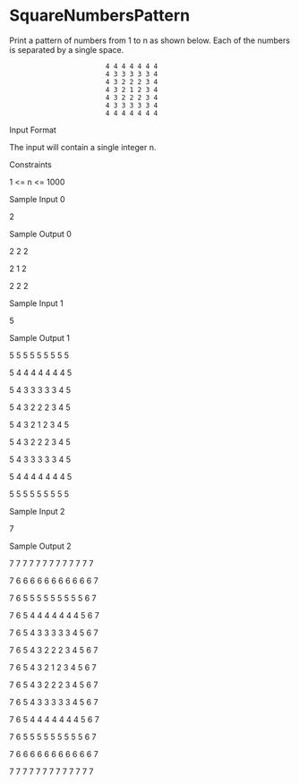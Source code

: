 # SquareNumbersPattern

Print a pattern of numbers from 1 to n as shown below. Each of the numbers is separated by a single space.

                            4 4 4 4 4 4 4  
                            4 3 3 3 3 3 4   
                            4 3 2 2 2 3 4   
                            4 3 2 1 2 3 4   
                            4 3 2 2 2 3 4   
                            4 3 3 3 3 3 4   
                            4 4 4 4 4 4 4   
Input Format

The input will contain a single integer n.

Constraints

1 <= n <= 1000

Sample Input 0

2

Sample Output 0

2 2 2

2 1 2

2 2 2


Sample Input 1

5


Sample Output 1

5 5 5 5 5 5 5 5 5 

5 4 4 4 4 4 4 4 5 

5 4 3 3 3 3 3 4 5 

5 4 3 2 2 2 3 4 5 

5 4 3 2 1 2 3 4 5 

5 4 3 2 2 2 3 4 5 

5 4 3 3 3 3 3 4 5 

5 4 4 4 4 4 4 4 5 

5 5 5 5 5 5 5 5 5


Sample Input 2

7

Sample Output 2

7 7 7 7 7 7 7 7 7 7 7 7 7 

7 6 6 6 6 6 6 6 6 6 6 6 7 

7 6 5 5 5 5 5 5 5 5 5 6 7 

7 6 5 4 4 4 4 4 4 4 5 6 7 

7 6 5 4 3 3 3 3 3 4 5 6 7 

7 6 5 4 3 2 2 2 3 4 5 6 7 

7 6 5 4 3 2 1 2 3 4 5 6 7 

7 6 5 4 3 2 2 2 3 4 5 6 7 

7 6 5 4 3 3 3 3 3 4 5 6 7 

7 6 5 4 4 4 4 4 4 4 5 6 7 

7 6 5 5 5 5 5 5 5 5 5 6 7 

7 6 6 6 6 6 6 6 6 6 6 6 7 

7 7 7 7 7 7 7 7 7 7 7 7 7 
